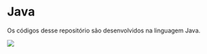 # Java
Os códigos desse repositório são desenvolvidos na linguagem Java.

![](https://github.com/brunotorresmarques/Imagens/blob/master/Java.jpeg)
